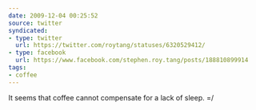 ```yaml
---
date: 2009-12-04 00:25:52
source: twitter
syndicated:
- type: twitter
  url: https://twitter.com/roytang/statuses/6320529412/
- type: facebook
  url: https://www.facebook.com/stephen.roy.tang/posts/188810899914
tags:
- coffee
---
```


It seems that coffee cannot compensate for a lack of sleep. =/